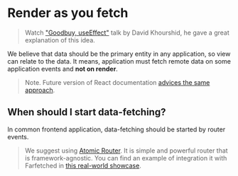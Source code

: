 # Render as you fetch

> Watch ["Goodbuy, useEffect"](https://www.youtube.com/watch?v=HPoC-k7Rxwo) talk by David Khourshid, he gave a great explanation of this idea.

We believe that data should be the primary entity in any application, so view can relate to the data. It means, application must fetch remote data on some application events and **not on render**.

> Note. Future version of React documentation [advices the same approach](https://beta.reactjs.org/learn/you-might-not-need-an-effect#fetching-data).

## When should I start data-fetching?

In common frontend application, data-fetching should be started by router events.

> We suggest using [Atomic Router](https://atomic-router.github.io). It is simple and powerful router that is framework-agnostic. You can find an example of integration it with Farfetched in [this real-world showcase](../../apps/showcase/solid-real-world-rick-morty/).
